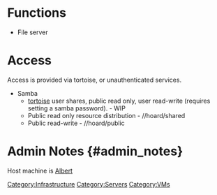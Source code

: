 # Functions

-   File server

# Access

Access is provided via tortoise, or unauthenticated services.

-   Samba
    -   [tortoise](tortoise) user shares, public read only,
        user read-write (requires setting a samba password). - WIP
    -   Public read only resource distribution - //hoard/shared
    -   Public read-write - //hoard/public

# Admin Notes {#admin_notes}

Host machine is [Albert](Albert)

[Category:Infrastructure](Category:Infrastructure)
[Category:Servers](Category:Servers)
[Category:VMs](Category:VMs)
